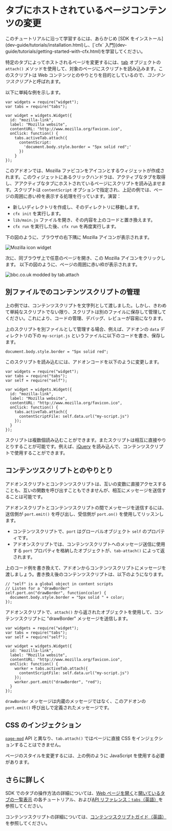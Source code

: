 <!-- This Source Code Form is subject to the terms of the Mozilla Public
   - License, v. 2.0. If a copy of the MPL was not distributed with this
   - file, You can obtain one at http://mozilla.org/MPL/2.0/. -->

# タブにホストされているページコンテンツの変更 #

<span class="aside">
このチュートリアルに沿って学習するには、あらかじめ [SDK をインストール](dev-guide/tutorials/installation.html)し、[`cfx` 入門](dev-guide/tutorials/getting-started-with-cfx.html)を学習してください。
</span>

特定のタブによってホストされるページを変更するには、[tab](packages/addon-kit/tabs.html) オブジェクトの `attach()` メソッドを使用して、対象のページにスクリプトを読み込みます。このスクリプトは Web コンテンツとのやりとりを目的としているので、*コンテンツスクリプト*と呼ばれます。

以下に単純な例を示します。

    var widgets = require("widget");
    var tabs = require("tabs");

    var widget = widgets.Widget({
      id: "mozilla-link",
      label: "Mozilla website",
      contentURL: "http://www.mozilla.org/favicon.ico",
      onClick: function() {
        tabs.activeTab.attach({
          contentScript:
            'document.body.style.border = "5px solid red";'
          })
        }
    });

このアドオンでは、Mozilla ファビコンをアイコンとするウィジェットが作成されます。このウィジェットにあるクリックハンドラは、アクティブなタブを取得し、アアクティブなタブにホストされているページにスクリプトを読み込ませます。スクリプトは `contentScript` オプションで指定され、上記の例では、ページの周囲に赤い枠を表示する処理を行っています。演習：

* 新しいディレクトリを作成し、そのディレクトリに移動します。
* `cfx init` を実行します。
* `lib/main.js` ファイルを開き、その内容を上のコードと置き換えます。
* `cfx run` を実行した後、`cfx run` を再度実行します。

下の図のように、ブラウザの右下隅に Mozilla アイコンが表示されます。

<img class="image-center" src="static-files/media/screenshots/widget-mozilla.png"
alt="Mozilla icon widget" />

次に、同ブラウザ上で任意のページを開き、この Mozilla アイコンをクリックします。 
以下の図のように、ページの周囲に赤い枠が表示されます。

<img class="image-center" src="static-files/media/screenshots/tabattach-bbc.png"
alt="bbc.co.uk modded by tab.attach" />

## 別ファイルでのコンテンツスクリプトの管理 ##

上の例では、コンテンツスクリプトを文字列として渡しました。しかし、きわめて単純なスクリプトでない限り、スクリプトは別のファイルに保存して管理してください。これにより、コードの管理、デバッグ、レビューが容易になります。 

上のスクリプトを別ファイルとして管理する場合、例えば、アドオンの `data` ディレクトリの下の `my-script.js` というファイルに以下のコードを書き、保存します。

    document.body.style.border = "5px solid red";

このスクリプトを読み込むには、アドオンコードを以下のように変更します。

    var widgets = require("widget");
    var tabs = require("tabs");
    var self = require("self");

    var widget = widgets.Widget({
      id: "mozilla-link",
      label: "Mozilla website",
      contentURL: "http://www.mozilla.org/favicon.ico",
      onClick: function() {
        tabs.activeTab.attach({
          contentScriptFile: self.data.url("my-script.js")
        });
      }
    });

スクリプトは複数個読み込むことができます。またスクリプトは相互に直接やりとりすることが可能です。例えば、[jQuery](http://jquery.com/) を読み込んで、コンテンツスクリプトで使用することができます。

## コンテンツスクリプトとのやりとり ##

アドオンスクリプトとコンテンツスクリプトは、互いの変数に直接アクセスすることも、互いの関数を呼び出すこともできませんが、相互にメッセージを送信することは可能です。

アドオンスクリプトとコンテンツスクリプトの間でメッセージを送信するには、送信側が `port.emit()` を呼び出し、受信側が `port.on()` を使用してリッスンします。

* コンテンツスクリプトで、`port` はグローバルオブジェクト `self` のプロパティです。
* アドオンスクリプトでは、コンテンツスクリプトへのメッセージ送信に使用する `port` プロパティを格納したオブジェクトが、`tab-attach()` によって返されます。

上のコード例を書き換えて、アドオンからコンテンツスクリプトにメッセージを渡しましょう。書き換え後のコンテンツスクリプトは、以下のようになります。

    // "self" is a global object in content scripts
    // Listen for a "drawBorder"
    self.port.on("drawBorder", function(color) {
      document.body.style.border = "5px solid " + color;
    });

アドオンスクリプトで、`attach()` から返されたオブジェクトを使用して、コンテンツスクリプトに "drawBorder" メッセージを送信します。

    var widgets = require("widget");
    var tabs = require("tabs");
    var self = require("self");

    var widget = widgets.Widget({
      id: "mozilla-link",
      label: "Mozilla website",
      contentURL: "http://www.mozilla.org/favicon.ico",
      onClick: function() {
        worker = tabs.activeTab.attach({
          contentScriptFile: self.data.url("my-script.js")
        });
        worker.port.emit("drawBorder", "red");
      }
    });

`drawBorder` メッセージは内蔵のメッセージではなく、このアドオンの `port.emit()` 呼び出しで定義されたメッセージです。

## CSS のインジェクション ##

[`page-mod`](dev-guide/tutorials/modifying-web-pages-url.html) API と異なり、`tab.attach()` ではページに直接 CSS をインジェクションすることはできません。

ページのスタイルを変更するには、上の例のように JavaScript を使用する必要があります。

## さらに詳しく ##

SDK でのタブの操作方法の詳細については、[Web ページを開く](dev-guide/tutorials/open-a-web-page.html)と[開いているタブの一覧表示](dev-guide/tutorials/list-open-tabs.html) の各チュートリアル、および[API リファレンス：`tabs`（英語）](packages/addon-kit/tabs.html)を参照してください。

コンテンツスクリプトの詳細については、[コンテンツスクリプトガイド（英語）](dev-guide/guides/content-scripts/index.html)を参照してください。
